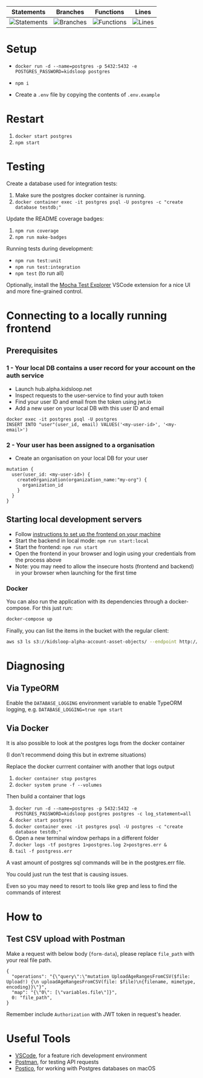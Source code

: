 | Statements                                                            | Branches                                                            | Functions                                                            | Lines                                                           |
| --------------------------------------------------------------------- | ------------------------------------------------------------------- | -------------------------------------------------------------------- | --------------------------------------------------------------- |
| ![Statements](https://img.shields.io/badge/Coverage-68.92%25-red.svg) | ![Branches](https://img.shields.io/badge/Coverage-37.41%25-red.svg) | ![Functions](https://img.shields.io/badge/Coverage-67.04%25-red.svg) | ![Lines](https://img.shields.io/badge/Coverage-71.9%25-red.svg) |

# Setup

-   `docker run -d --name=postgres -p 5432:5432 -e POSTGRES_PASSWORD=kidsloop postgres`

-   `npm i`

-   Create a `.env` file by copying the contents of `.env.example`

# Restart

1. `docker start postgres`
2. `npm start`

# Testing

Create a database used for integration tests:

1. Make sure the postgres docker container is running.
2. `docker container exec -it postgres psql -U postgres -c "create database testdb;"`

Update the README coverage badges:

1. `npm run coverage`
2. `npm run make-badges`

Running tests during development:

-   `npm run test:unit`
-   `npm run test:integration`
-   `npm test` (to run all)

Optionally, install the [Mocha Test Explorer](https://marketplace.visualstudio.com/items?itemName=hbenl.vscode-mocha-test-adapter) VSCode extension for a nice UI and more fine-grained control.

# Connecting to a locally running frontend

## Prerequisites

### 1 - Your local DB contains a user record for your account on the auth service

-   Launch hub.alpha.kidsloop.net
-   Inspect requests to the user-service to find your auth token
-   Find your user ID and email from the token using jwt.io
-   Add a new user on your local DB with this user ID and email

```shell
docker exec -it postgres psql -U postgres
INSERT INTO "user"(user_id, email) VALUES('<my-user-id>', '<my-email>')
```

### 2 - Your user has been assigned to a organisation

-   Create an organisation on your local DB for your user

```
mutation {
  user(user_id: <my-user-id>) {
    createOrganization(organization_name:"my-org") {
      organization_id
    }
  }
}
```

## Starting local development servers

-   Follow [instructions to set up the frontend on your machine](https://bitbucket.org/calmisland/kidsloop-hub-frontend/src/dev/README.md)
-   Start the backend in local mode: `npm run start:local`
-   Start the frontend: `npm run start`
-   Open the frontend in your browser and login using your credentials from the process above
-   Note: you may need to allow the insecure hosts (frontend and backend) in your browser when launching for the first time

### Docker

You can also run the application with its dependencies through a docker-compose. For this just run:

```bash
docker-compose up
```

Finally, you can list the items in the bucket with the regular client:
```bash
aws s3 ls s3://kidsloop-alpha-account-asset-objects/ --endpoint http://localhost:456
```

# Diagnosing

## Via TypeORM

Enable the `DATABASE_LOGGING` environment variable to enable TypeORM logging, e.g. `DATABASE_LOGGING=true npm start`

## Via Docker

It is also possible to look at the postgres logs from the docker container

(I don't recommend doing this but in extreme situations)

Replace the docker currrent container with another that logs output

1. `docker container stop postgres`
2. `docker system prune -f --volumes`

Then build a container that logs

3. `docker run -d --name=postgres -p 5432:5432 -e POSTGRES_PASSWORD=kidsloop postgres postgres -c log_statement=all`
4. `docker start postgres`
5. `docker container exec -it postgres psql -U postgres -c "create database testdb;"`
6. Open a new terminal window perhaps in a different folder
7. `docker logs -tf postgres 1>postgres.log 2>postgres.err &`
8. `tail -f postgress.err`

A vast amount of postgres sql commands will be in the postgres.err file.

You could just run the test that is causing issues.

Even so you may need to resort to tools like grep and less to find the commands of interest

# How to

## Test CSV upload with Postman

Make a request with below body (`form-data`), please replace `file_path` with your real file path.

```
{
  "operations": "{\"query\":\"mutation UploadAgeRangesFromCSV($file: Upload!) {\n uploadAgeRangesFromCSV(file: $file)\n{filename, mimetype, encoding}}\"}",
  "map": "{\"0\": [\"variables.file\"]}",
  0: "file_path",
}
```

Remember include `Authorization` with JWT token in request's header.

# Useful Tools

-   [VSCode](https://code.visualstudio.com/), for a feature rich development environment
-   [Postman](https://www.postman.com/), for testing API requests
-   [Postico](https://eggerapps.at/postico/), for working with Postgres databases on macOS
